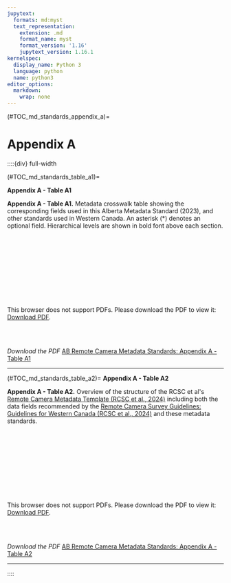 ```yaml
---
jupytext:
  formats: md:myst
  text_representation:
    extension: .md
    format_name: myst
    format_version: '1.16'
    jupytext_version: 1.16.1
kernelspec:
  display_name: Python 3
  language: python
  name: python3
editor_options: 
  markdown: 
    wrap: none
---
```

(#TOC_md_standards_appendix_a)=
# Appendix A

::::{div} full-width

(#TOC_md_standards_table_a1)=

**Appendix A - Table A1**

**Appendix A - Table A1.** Metadata crosswalk table showing the corresponding fields used in this Alberta Metadata Standard (2023), and other standards used in Western Canada. An asterisk (\*) denotes an optional field. Hierarchical levels are shown in bold font above each section.  

<object data="https://ab-rcsc.github.io/RCSC-WildCAM_Remote-Camera-Survey-Guidelines-and-Metadata-Standards/_downloads/c3843223994ca46cbc30d265b321c3e7/Md_Standards_Appendix-A-Table-A1_v3.pdf" type="application/pdf" width="1120px" height="880px">
    <embed src="https://ab-rcsc.github.io/RCSC-WildCAM_Remote-Camera-Survey-Guidelines-and-Metadata-Standards/_downloads/c3843223994ca46cbc30d265b321c3e7/Md_Standards_Appendix-A-Table-A1_v3.pdf">
        <p>This browser does not support PDFs. Please download the PDF to view it: <a href="https://ab-rcsc.github.io/RCSC-WildCAM_Remote-Camera-Survey-Guidelines-and-Metadata-Standards/_downloads/c3843223994ca46cbc30d265b321c3e7/Md_Standards_Appendix-A-Table-A1_v3.pdf">Download PDF</a>.</p>
    </embed>
</object>  
<br/><br/>

*Download the PDF*
[AB Remote Camera Metadata Standards: Appendix A - Table A1](../0_tables/Md_Standards_Appendix-A-Table-A1_v3.pdf)

***  

(#TOC_md_standards_table_a2)=
**Appendix A - Table A2**

**Appendix A - Table A2.** Overview of the structure of the RCSC et al's [Remote Camera Metadata Template (RCSC et al., 2024)](/index.md#FILES_md_standards_metadata_template) including both the data fields recommended by the [Remote Camera Survey Guidelines: Guidelines for Western Canada (RCSC et al., 2024)](/1_survey-guidelines/1_0.1_Citation-and-Info.md#TOC_surv_guidelines_remote_cam_survey_guidelines) and these metadata standards.


<object data="https://ab-rcsc.github.io/RCSC-WildCAM_Remote-Camera-Survey-Guidelines-and-Metadata-Standards/_downloads/912be8cb65734bb5f72979bd7e0f39a7/Md_Standards_Appendix-A-Table-A2_v3.pdf" type="application/pdf" width="1120px" height="880px">
    <embed src="https://ab-rcsc.github.io/RCSC-WildCAM_Remote-Camera-Survey-Guidelines-and-Metadata-Standards/_downloads/912be8cb65734bb5f72979bd7e0f39a7/Md_Standards_Appendix-A-Table-A2_v3.pdf">
        <p>This browser does not support PDFs. Please download the PDF to view it: <a href="https://ab-rcsc.github.io/RCSC-WildCAM_Remote-Camera-Survey-Guidelines-and-Metadata-Standards/_downloads/912be8cb65734bb5f72979bd7e0f39a7/Md_Standards_Appendix-A-Table-A2_v3.pdf">Download PDF</a>.</p>
    </embed>
</object>  
<br/><br/>

*Download the PDF*
[AB Remote Camera Metadata Standards: Appendix A - Table A2](../0_tables/Md_Standards_Appendix-A-Table-A2_v3.pdf)

***  

::::
